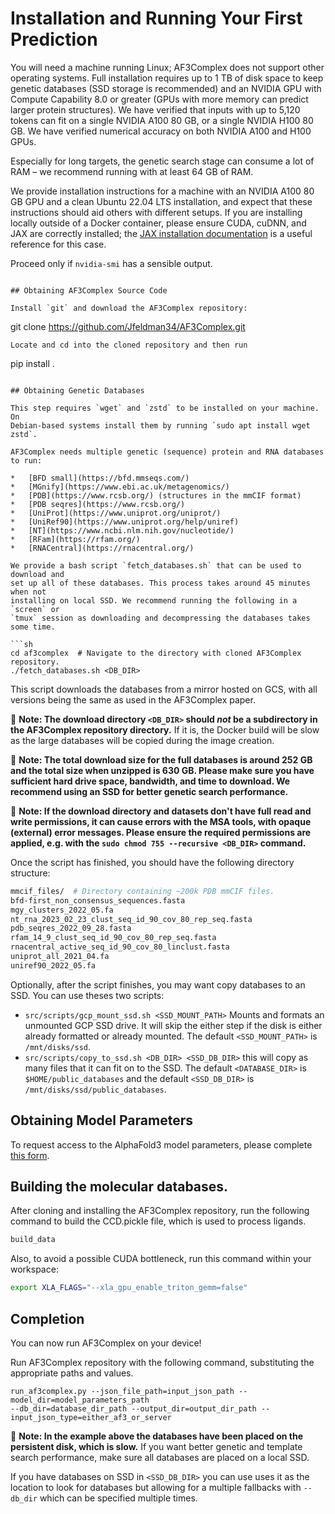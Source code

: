 # Installation and Running Your First Prediction

You will need a machine running Linux; AF3Complex does not support other
operating systems. Full installation requires up to 1 TB of disk space to keep
genetic databases (SSD storage is recommended) and an NVIDIA GPU with Compute
Capability 8.0 or greater (GPUs with more memory can predict larger protein
structures). We have verified that inputs with up to 5,120 tokens can fit on a
single NVIDIA A100 80 GB, or a single NVIDIA H100 80 GB. We have verified
numerical accuracy on both NVIDIA A100 and H100 GPUs.

Especially for long targets, the genetic search stage can consume a lot of RAM –
we recommend running with at least 64 GB of RAM.

We provide installation instructions for a machine with an NVIDIA A100 80 GB GPU
and a clean Ubuntu 22.04 LTS installation, and expect that these instructions
should aid others with different setups. If you are installing locally outside
of a Docker container, please ensure CUDA, cuDNN, and JAX are correctly
installed; the
[JAX installation documentation](https://jax.readthedocs.io/en/latest/installation.html#nvidia-gpu)
is a useful reference for this case.

Proceed only if `nvidia-smi` has a sensible output.

```

## Obtaining AF3Complex Source Code

Install `git` and download the AF3Complex repository:

```
git clone https://github.com/Jfeldman34/AF3Complex.git

```
Locate and cd into the cloned repository and then run 

```
pip install .

```

## Obtaining Genetic Databases

This step requires `wget` and `zstd` to be installed on your machine. On
Debian-based systems install them by running `sudo apt install wget zstd`.

AF3Complex needs multiple genetic (sequence) protein and RNA databases to run:

*   [BFD small](https://bfd.mmseqs.com/)
*   [MGnify](https://www.ebi.ac.uk/metagenomics/)
*   [PDB](https://www.rcsb.org/) (structures in the mmCIF format)
*   [PDB seqres](https://www.rcsb.org/)
*   [UniProt](https://www.uniprot.org/uniprot/)
*   [UniRef90](https://www.uniprot.org/help/uniref)
*   [NT](https://www.ncbi.nlm.nih.gov/nucleotide/)
*   [RFam](https://rfam.org/)
*   [RNACentral](https://rnacentral.org/)

We provide a bash script `fetch_databases.sh` that can be used to download and
set up all of these databases. This process takes around 45 minutes when not
installing on local SSD. We recommend running the following in a `screen` or
`tmux` session as downloading and decompressing the databases takes some time.

```sh
cd af3complex  # Navigate to the directory with cloned AF3Complex repository.
./fetch_databases.sh <DB_DIR>
```

This script downloads the databases from a mirror hosted on GCS, with all
versions being the same as used in the AF3Complex paper.

:ledger: **Note: The download directory `<DB_DIR>` should *not* be a
subdirectory in the AF3Complex repository directory.** If it is, the Docker
build will be slow as the large databases will be copied during the image
creation.

:ledger: **Note: The total download size for the full databases is around 252 GB
and the total size when unzipped is 630 GB. Please make sure you have sufficient
hard drive space, bandwidth, and time to download. We recommend using an SSD for
better genetic search performance.**

:ledger: **Note: If the download directory and datasets don't have full read and
write permissions, it can cause errors with the MSA tools, with opaque
(external) error messages. Please ensure the required permissions are applied,
e.g. with the `sudo chmod 755 --recursive <DB_DIR>` command.**

Once the script has finished, you should have the following directory structure:

```sh
mmcif_files/  # Directory containing ~200k PDB mmCIF files.
bfd-first_non_consensus_sequences.fasta
mgy_clusters_2022_05.fa
nt_rna_2023_02_23_clust_seq_id_90_cov_80_rep_seq.fasta
pdb_seqres_2022_09_28.fasta
rfam_14_9_clust_seq_id_90_cov_80_rep_seq.fasta
rnacentral_active_seq_id_90_cov_80_linclust.fasta
uniprot_all_2021_04.fa
uniref90_2022_05.fa
```

Optionally, after the script finishes, you may want copy databases to an SSD.
You can use theses two scripts:

*   `src/scripts/gcp_mount_ssd.sh <SSD_MOUNT_PATH>` Mounts and formats an
    unmounted GCP SSD drive. It will skip the either step if the disk is either
    already formatted or already mounted. The default `<SSD_MOUNT_PATH>` is
    `/mnt/disks/ssd`.
*   `src/scripts/copy_to_ssd.sh <DB_DIR> <SSD_DB_DIR>` this will copy as many
    files that it can fit on to the SSD. The default `<DATABASE_DIR>` is
    `$HOME/public_databases` and the default `<SSD_DB_DIR>` is
    `/mnt/disks/ssd/public_databases`.

## Obtaining Model Parameters

To request access to the AlphaFold3 model parameters, please complete
[this form](https://forms.gle/svvpY4u2jsHEwWYS6).

## Building the molecular databases. 

After cloning and installing the AF3Complex repository, run the 
following command to build the CCD.pickle file, which is used
to process ligands. 

```sh
build_data
```

Also, to avoid a possible CUDA bottleneck, run this command within your workspace:

```sh
export XLA_FLAGS="--xla_gpu_enable_triton_gemm=false"
```

## Completion

You can now run AF3Complex on your device! 

Run AF3Complex repository with the following command, substituting the appropriate paths
and values.  

```
run_af3complex.py --json_file_path=input_json_path --model_dir=model_parameters_path
--db_dir=database_dir_path --output_dir=output_dir_path --input_json_type=either_af3_or_server
```


:ledger: **Note: In the example above the databases have been placed on the
persistent disk, which is slow.** If you want better genetic and template search
performance, make sure all databases are placed on a local SSD.

If you have databases on SSD in `<SSD_DB_DIR>` you can use uses it as the
location to look for databases but allowing for a multiple fallbacks with
`--db_dir` which can be specified multiple times.


